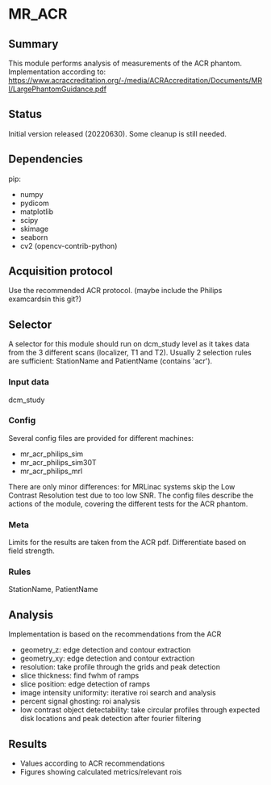 # MR_ACR

## Summary
This module performs analysis of measurements of the ACR phantom. Implementation according to:
https://www.acraccreditation.org/-/media/ACRAccreditation/Documents/MRI/LargePhantomGuidance.pdf

## Status
Initial version released (20220630). Some cleanup is still needed.

## Dependencies
pip:
- numpy
- pydicom
- matplotlib
- scipy
- skimage
- seaborn
- cv2 (opencv-contrib-python)

## Acquisition protocol
Use the recommended ACR protocol. (maybe include the Philips examcardsin this git?)

## Selector
A selector for this module should run on dcm_study level as it takes data from the 3 different scans (localizer, T1 and T2). Usually 2 selection rules are sufficient: StationName and PatientName (contains 'acr').

### Input data
dcm_study

### Config
Several config files are provided for different machines:
- mr_acr_philips_sim
- mr_acr_philips_sim30T
- mr_acr_philips_mrl

There are only minor differences: for MRLinac systems skip the Low Contrast Resolution test due to too low SNR.
The config files describe the actions of the module, covering the different tests for the ACR phantom.

### Meta
Limits for the results are taken from the ACR pdf. Differentiate based on field strength.

### Rules
StationName, PatientName

## Analysis
Implementation is based on the recommendations from the ACR
- geometry_z: edge detection and contour extraction
- geometry_xy: edge detection and contour extraction
- resolution: take profile through the grids and peak detection
- slice thickness: find fwhm of ramps
- slice position: edge detection of ramps
- image intensity uniformity: iterative roi search and analysis
- percent signal ghosting: roi analysis
- low contrast object detectability: take circular profiles through expected disk locations and peak detection after fourier filtering

## Results
- Values according to ACR recommendations
- Figures showing calculated metrics/relevant rois
